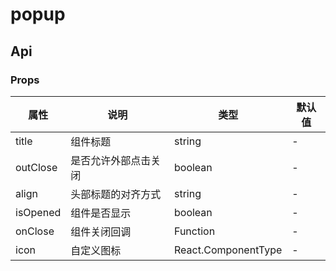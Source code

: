 
# popup


## Api
### Props
|  属性   | 说明  | 类型 | 默认值 |
|  ----  | ----  | ---- | ---- |
| title | 组件标题 | string | - |
| outClose | 是否允许外部点击关闭 | boolean | - |
| align | 头部标题的对齐方式 | string | - |
| isOpened | 组件是否显示 | boolean | - |
| onClose | 组件关闭回调 | Function | - |
| icon | 自定义图标 | React.ComponentType<any> | - |
